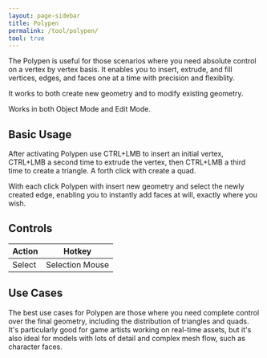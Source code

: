 ```yaml
---
layout: page-sidebar
title: Polypen
permalink: /tool/polypen/
tool: true
---
```


The Polypen is useful for those scenarios where you need absolute control on a vertex by vertex basis. It enables you to insert, extrude, and fill vertices, edges, and faces one at a time with precision and flexiblity.

It works to both create new geometry and to modify existing geometry.

Works in both Object Mode and Edit Mode.

## Basic Usage
After activating Polypen use CTRL+LMB to insert an initial vertex, CTRL+LMB a second time to extrude the vertex, then CTRL+LMB a third time to create a triangle. A forth click with create a quad. 

With each click Polypen with insert new geometry and select the newly created edge, enabling you to instantly add faces at will, exactly where you wish. 

## Controls
| Action | Hotkey |
| ------ | ------ |
| Select | Selection Mouse | 

## Use Cases
The best use cases for Polypen are those where you need complete control over the final geometry, including the distribution of triangles and quads. It's particularly good for game artists working on real-time assets, but it's also ideal for models with lots of detail and complex mesh flow, such as character faces.